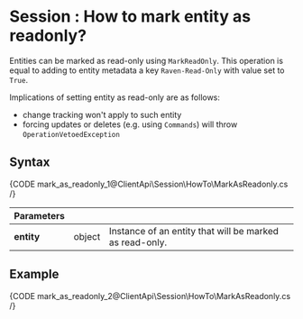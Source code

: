 # Session : How to mark entity as readonly?

Entities can be marked as read-only using `MarkReadOnly`. This operation is equal to adding to entity metadata a key `Raven-Read-Only` with value set to `True`.   

Implications of setting entity as read-only are as follows:   

- change tracking won't apply to such entity
- forcing updates or deletes (e.g. using `Commands`) will throw `OperationVetoedException`

## Syntax

{CODE mark_as_readonly_1@ClientApi\Session\HowTo\MarkAsReadonly.cs /}

| Parameters | | |
| ------------- | ------------- | ----- |
| **entity** | object | Instance of an entity that will be marked as read-only. |

## Example

{CODE mark_as_readonly_2@ClientApi\Session\HowTo\MarkAsReadonly.cs /}
